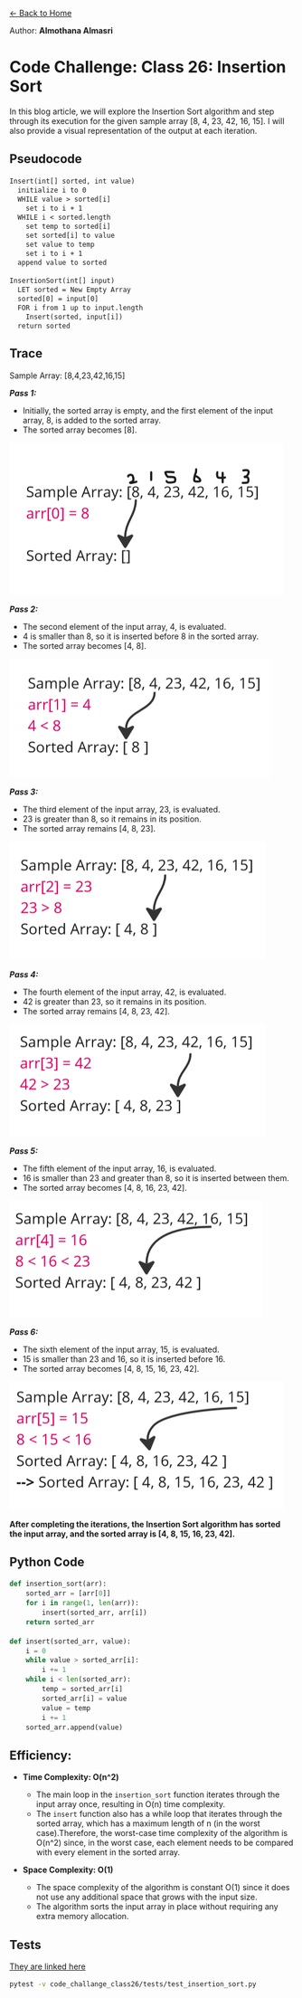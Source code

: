 [&leftarrow; Back to Home](../README.md)

Author: **Almothana Almasri**

# Code Challenge: Class 26: Insertion Sort

In this blog article, we will explore the Insertion Sort algorithm and step through its execution for the given sample array [8, 4, 23, 42, 16, 15]. I will also provide a visual representation of the output at each iteration.

## Pseudocode

```pseudocode 
Insert(int[] sorted, int value)
  initialize i to 0
  WHILE value > sorted[i]
    set i to i + 1
  WHILE i < sorted.length
    set temp to sorted[i]
    set sorted[i] to value
    set value to temp
    set i to i + 1
  append value to sorted

InsertionSort(int[] input)
  LET sorted = New Empty Array
  sorted[0] = input[0]
  FOR i from 1 up to input.length
    Insert(sorted, input[i])
  return sorted
```

## Trace

Sample Array: [8,4,23,42,16,15]

***Pass 1:***

- Initially, the sorted array is empty, and the first element of the input array, 8, is added to the sorted array.
- The sorted array becomes [8].

![Alt text](../assets/q1.PNG)

***Pass 2:***

- The second element of the input array, 4, is evaluated.
- 4 is smaller than 8, so it is inserted before 8 in the sorted array.
- The sorted array becomes [4, 8].

![Alt text](../assets/q2.PNG)

***Pass 3:***

- The third element of the input array, 23, is evaluated.
- 23 is greater than 8, so it remains in its position.
- The sorted array remains [4, 8, 23].

![Alt text](../assets/q3.PNG)

***Pass 4:***

- The fourth element of the input array, 42, is evaluated.
- 42 is greater than 23, so it remains in its position.
- The sorted array remains [4, 8, 23, 42].

![Alt text](../assets/q4.PNG)

***Pass 5:***

- The fifth element of the input array, 16, is evaluated.
- 16 is smaller than 23 and greater than 8, so it is inserted between them.
- The sorted array becomes [4, 8, 16, 23, 42].

![Alt text](../assets/q5.PNG)

***Pass 6:***

- The sixth element of the input array, 15, is evaluated.
- 15 is smaller than 23 and 16, so it is inserted before 16.
- The sorted array becomes [4, 8, 15, 16, 23, 42].

![Alt text](../assets/q6.PNG)


**After completing the iterations, the Insertion Sort algorithm has sorted the input array, and the sorted array is [4, 8, 15, 16, 23, 42].**

## Python Code

```python
def insertion_sort(arr):
    sorted_arr = [arr[0]]
    for i in range(1, len(arr)):
        insert(sorted_arr, arr[i])
    return sorted_arr

def insert(sorted_arr, value):
    i = 0
    while value > sorted_arr[i]:
        i += 1
    while i < len(sorted_arr):
        temp = sorted_arr[i]
        sorted_arr[i] = value
        value = temp
        i += 1
    sorted_arr.append(value)
```

## Efficiency:

- **Time Complexity: O(n^2)**
    - The main loop in the `insertion_sort` function iterates through the input array once, resulting in O(n) time complexity.
    - The `insert` function also has a while loop that iterates through the sorted array, which has a maximum length of n (in the worst case).Therefore, the worst-case time complexity of the algorithm is O(n^2) since, in the worst case, each element needs to be compared with every element in the sorted array.


- **Space Complexity: O(1)**
    - The space complexity of the algorithm is constant O(1) since it does not use any additional space that grows with the input size.
    - The algorithm sorts the input array in place without requiring any extra memory allocation.

## Tests

[They are linked here](tests/test_insertion_sort.py)

```bash
pytest -v code_challange_class26/tests/test_insertion_sort.py
```